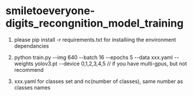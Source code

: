 # smiletoeveryone-digits_recongnition_model_training

1. please pip install -r requirements.txt for installiing the environment dependancies

2. python train.py --img 640 --batch 16 --epochs 5 --data xxx.yaml --weights yolov3.pt --device 0,1,2,3,4,5 // if you have multi-gpus, but not recommend

3. xxx.yaml for classes set and nc(number of classes), same number as classes names
